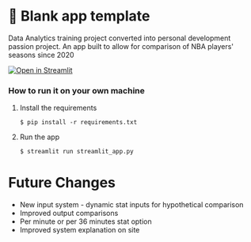 # 🎈 Blank app template

Data Analytics training project converted into personal development passion project. An app built to allow for comparison of NBA players' seasons since 2020

[![Open in Streamlit](https://static.streamlit.io/badges/streamlit_badge_black_white.svg)](https://blank-app-template.streamlit.app/)

### How to run it on your own machine

1. Install the requirements

   ```
   $ pip install -r requirements.txt
   ```

2. Run the app

   ```
   $ streamlit run streamlit_app.py
   ```


# Future Changes

- New input system - dynamic stat inputs for hypothetical comparison
- Improved output comparisons
- Per minute or per 36 minutes stat option
- Improved system explanation on site
